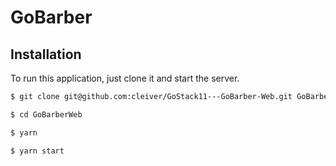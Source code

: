 # GoBarber
## Installation

To run this application, just clone it and start the server.

```bash
$ git clone git@github.com:cleiver/GoStack11---GoBarber-Web.git GoBarberWeb

$ cd GoBarberWeb

$ yarn

$ yarn start
```
